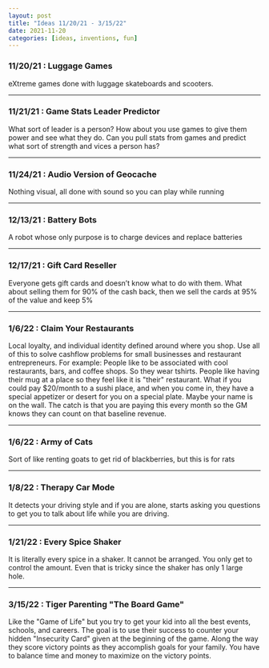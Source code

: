 ```yaml
---
layout: post
title: "Ideas 11/20/21 - 3/15/22"
date: 2021-11-20
categories: [ideas, inventions, fun]
---
```




### 11/20/21 : Luggage Games
eXtreme games done with luggage skateboards and scooters.

---

### 11/21/21 : Game Stats Leader Predictor
What sort of leader is a person? How about you use games to give them power and see what they do. Can you pull stats from games and predict what sort of strength and vices a person has?

---

### 11/24/21 : Audio Version of Geocache
Nothing visual, all done with sound so you can play while running

---

### 12/13/21 : Battery Bots
A robot whose only purpose is to charge devices and replace batteries

---

### 12/17/21 : Gift Card Reseller
Everyone gets gift cards and doesn’t know what to do with them. What about selling them for 90% of the cash back, then we sell the cards at 95% of the value and keep 5%

---

### 1/6/22 : Claim Your Restaurants
Local loyalty, and individual identity defined around where you shop. Use all of this to solve cashflow problems for small businesses and restaurant entrepreneurs. For example: People like to be associated with cool restaurants, bars, and coffee shops. So they wear tshirts. People like having their mug at a place so they feel like it is "their" restaurant. What if you could pay $20/month to a sushi place, and when you come in, they have a special appetizer or desert for you on a special plate. Maybe your name is on the wall.  The catch is that you are paying this every month so the GM knows they can count on that baseline revenue.

---

### 1/6/22 : Army of Cats
Sort of like renting goats to get rid of blackberries, but this is for rats

---

### 1/8/22 : Therapy Car Mode
It detects your driving style and if you are alone, starts asking you questions to get you to talk about life while you are driving.

---

### 1/21/22 : Every Spice Shaker
It is literally every spice in a shaker. It cannot be arranged. You only get to control the amount. Even that is tricky since the shaker has only 1 large hole.

---

### 3/15/22 : Tiger Parenting "The Board Game"
Like the "Game of Life" but you try to get your kid into all the best events, schools, and careers. The goal is to use their success to counter your hidden "Insecurity Card" given at the beginning of the game. Along the way they score victory points as they accomplish goals for your family. You have to balance time and money to maximize on the victory points.

